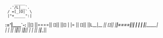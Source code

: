         _____
      .'/L|__`.
     / =[_]O|` \
     |"+_____":|
   __:='|____`-:__
  ||[] ||====|| []||
  ||[] | |=   || []||
  ||L__|__   _|| []||
  |__|====|__|____|
     |    |     |
     |____|_____|  
     |    |    ||
     |____|____||
     |____|____||
     |    |    ||
     |____|____||